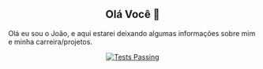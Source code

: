 ## <div align='center'>Olá Você 👋</div>

Olá eu sou o João, e aqui estarei deixando algumas informações sobre mim e minha carreira/projetos.

<p align="center">
  <a href="https://github.com/anuraghazra/github-readme-stats/actions">
    <img alt="Tests Passing" src="https://github.com/anuraghazra/github-readme-stats/workflows/Test/badge.svg" />
  </a>
</p>
<!--
**JoaoTrombeta/JoaoTrombeta** is a ✨ _special_ ✨ repository because its `README.md` (this file) appears on your GitHub profile.

Here are some ideas to get you started:

- 🔭 I’m currently working on ...
- 🌱 I’m currently learning ...
- 👯 I’m looking to collaborate on ...
- 🤔 I’m looking for help with ...
- 💬 Ask me about ...
- 📫 How to reach me: ...
- 😄 Pronouns: ...
- ⚡ Fun fact: ...
-->
